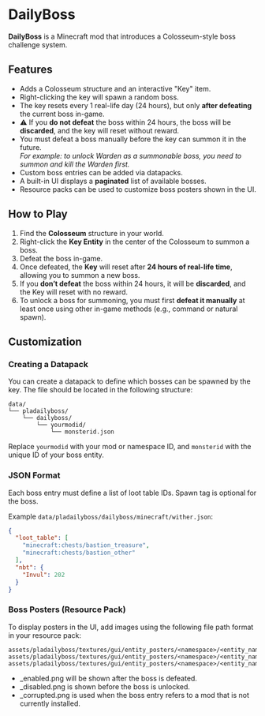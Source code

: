 # DailyBoss

**DailyBoss** is a Minecraft mod that introduces a Colosseum-style boss challenge system.

## Features

- Adds a Colosseum structure and an interactive "Key" item.
- Right-clicking the key will spawn a random boss.
- The key resets every 1 real-life day (24 hours), but only **after defeating** the current boss in-game.
- ⚠️ If you **do not defeat** the boss within 24 hours, the boss will be **discarded**, and the key will reset without reward.
- You must defeat a boss manually before the key can summon it in the future.  
  _For example: to unlock Warden as a summonable boss, you need to summon and kill the Warden first._
- Custom boss entries can be added via datapacks.
- A built-in UI displays a **paginated** list of available bosses.
- Resource packs can be used to customize boss posters shown in the UI.

## How to Play

1. Find the **Colosseum** structure in your world.
2. Right-click the **Key Entity** in the center of the Colosseum to summon a boss.
3. Defeat the boss in-game.
4. Once defeated, the **Key** will reset after **24 hours of real-life time**, allowing you to summon a new boss.
5. If you **don’t defeat** the boss within 24 hours, it will be **discarded**, and the Key will reset with no reward.
6. To unlock a boss for summoning, you must first **defeat it manually** at least once using other in-game methods (e.g., command or natural spawn).

## Customization

### Creating a Datapack

You can create a datapack to define which bosses can be spawned by the key. The file should be located in the following structure:
```
data/
└── pladailyboss/
    └── dailyboss/
        └── yourmodid/
            └── monsterid.json
```
Replace `yourmodid` with your mod or namespace ID, and `monsterid` with the unique ID of your boss entity.

### JSON Format

Each boss entry must define a list of loot table IDs. Spawn tag is optional for the boss.

Example `data/pladailyboss/dailyboss/minecraft/wither.json`:

```json
{
  "loot_table": [
    "minecraft:chests/bastion_treasure",
    "minecraft:chests/bastion_other"
  ],
  "nbt": {
    "Invul": 202
  }
}
```

### Boss Posters (Resource Pack)
To display posters in the UI, add images using the following file path format in your resource pack:
```
assets/pladailyboss/textures/gui/entity_posters/<namespace>/<entity_name>_enabled.png
assets/pladailyboss/textures/gui/entity_posters/<namespace>/<entity_name>_disabled.png
assets/pladailyboss/textures/gui/entity_posters/<namespace>/<entity_name>_corrupted.png
```
- _enabled.png will be shown after the boss is defeated.
- _disabled.png is shown before the boss is unlocked.
- _corrupted.png is used when the boss entry refers to a mod that is not currently installed.
